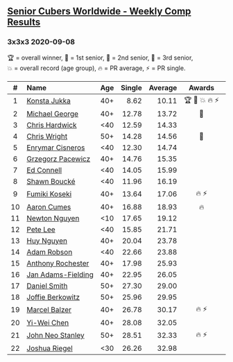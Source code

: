 <style>table {white-space: nowrap;}</style>
<link rel="stylesheet" type="text/css" href="/scw-comp/css/flags.css" />

## [Senior Cubers Worldwide - Weekly Comp Results](/scw-comp/results/)
### 3x3x3 2020-09-08

<span style="white-space: nowrap;">🏆 = overall winner</span>, <span style="white-space: nowrap;">🥇 = 1st senior</span>, <span style="white-space: nowrap;">🥈 = 2nd senior</span>, <span style="white-space: nowrap;">🥉 = 3rd senior</span>, <span style="white-space: nowrap;">💥 = overall record (age group)</span>, <span style="white-space: nowrap;">🔥 = PR average</span>, <span style="white-space: nowrap;">⚡ = PR single</span>.

| # | Name | Age | Single | Average | Awards | Solve 1 | Solve 2 | Solve 3 | Solve 4 | Solve 5 | Video |
| :--: | :-- | :--: | --: | --: | :--: | --: | --: | --: | --: | --: | :-- |
| 1 | [Konsta Jukka](../../persons/konsta_jukka/333.md) | 40+ | 8.62 | 10.11 | 🏆 🥇 💥 🔥 ⚡ | 9.71 | 11.70 | 9.31 | 11.30 | 8.62 | [Desktop](https://www.facebook.com/events/660661614881054/permalink/663647037915845) / [Mobile](https://m.facebook.com/events/660661614881054?view=permalink&id=663647037915845) |
| 2 | [Michael George](../../persons/michael_george/333.md) | 40+ | 12.78 | 13.72 | 🥈 | 12.78 | 17.94 | 15.02 | 13.24 | 12.89 | [Desktop](https://www.facebook.com/michael.george.545/videos/10214268585908893) / [Mobile](https://m.facebook.com/michael.george.545/videos/10214268585908893) |
| 3 | [Chris Hardwick](../../persons/chris_hardwick/333.md) | <40 | 12.59 | 14.33 |  | 14.78 | 14.91 | 13.31 | 12.59 | 15.86 | [Desktop](https://www.facebook.com/events/660661614881054/permalink/666194087661140) / [Mobile](https://m.facebook.com/events/660661614881054?view=permalink&id=666194087661140) |
| 4 | [Chris Wright](../../persons/chris_wright/333.md) | 50+ | 14.28 | 14.56 | 🥉 | 14.28 | 16.06 | 14.61 | 14.56 | 14.51 | [Desktop](https://www.facebook.com/christopher.wright.94617999/videos/10157628387527874) / [Mobile](https://m.facebook.com/christopher.wright.94617999/videos/10157628387527874) |
| 5 | [Enrymar Cisneros](../../persons/enrymar_cisneros/333.md) | <40 | 12.30 | 14.74 |  | 13.09 | 16.41 | 12.30 | 16.78 | 14.72 | [Desktop](https://www.facebook.com/events/660661614881054/permalink/666280657652483) / [Mobile](https://m.facebook.com/events/660661614881054?view=permalink&id=666280657652483) |
| 6 | [Grzegorz Pacewicz](../../persons/grzegorz_pacewicz/333.md) | 40+ | 14.76 | 15.35 |  | 14.88 | 14.76 | 18.08 | 14.98 | 16.18 | [Desktop](https://www.facebook.com/events/660661614881054/permalink/662197464727469) / [Mobile](https://m.facebook.com/events/660661614881054?view=permalink&id=662197464727469) |
| 7 | [Ed Connell](../../persons/ed_connell/333.md) | <40 | 14.05 | 15.99 |  | 15.06 | 16.49 | 16.59 | 14.05 | 16.43 | [Desktop](https://www.facebook.com/events/660661614881054/permalink/664232791190603) / [Mobile](https://m.facebook.com/events/660661614881054?view=permalink&id=664232791190603) |
| 8 | [Shawn Boucké](../../persons/shawn_boucke/333.md) | <40 | 11.96 | 16.19 |  | 19.20 | 17.83 | 16.01 | 11.96 | 14.74 | [Desktop](https://www.facebook.com/events/652945192290048/permalink/660959141488653) / [Mobile](https://m.facebook.com/events/652945192290048?view=permalink&id=660959141488653) |
| 9 | [Fumiki Koseki](../../persons/fumiki_koseki/333.md) | 40+ | 13.64 | 17.06 | 🔥 ⚡ | 17.83 | 19.68 | 13.64 | 14.05 | 19.31 | [Desktop](https://www.facebook.com/events/660661614881054/permalink/662098204737395) / [Mobile](https://m.facebook.com/events/660661614881054?view=permalink&id=662098204737395) |
| 10 | [Aaron Cumes](../../persons/aaron_cumes/333.md) | 40+ | 16.88 | 18.93 | 🔥 | 17.89 | 21.96 | 20.43 | 16.88 | 18.46 | [Desktop](https://www.facebook.com/events/660661614881054/permalink/661145108166038) / [Mobile](https://m.facebook.com/events/660661614881054?view=permalink&id=661145108166038) |
| 11 | [Newton Nguyen](../../persons/newton_nguyen/333.md) | <10 | 17.65 | 19.12 |  | 17.71 | 17.65 | 19.19 | 20.47 | 23.00 | [Desktop](https://www.facebook.com/events/660661614881054/permalink/666093801004502) / [Mobile](https://m.facebook.com/events/660661614881054?view=permalink&id=666093801004502) |
| 12 | [Pete Lee](../../persons/pete_lee/333.md) | <40 | 15.85 | 21.71 |  | 15.85 | 19.53 | 23.50 | 23.23 | 22.36 | [Desktop](https://www.facebook.com/events/660661614881054/permalink/664510594496156) / [Mobile](https://m.facebook.com/events/660661614881054?view=permalink&id=664510594496156) |
| 13 | [Huy Nguyen](../../persons/huy_nguyen/333.md) | 40+ | 20.04 | 23.78 |  | 29.04 | 25.39 | 25.43 | 20.04 | 20.53 | [Desktop](https://www.facebook.com/events/660661614881054/permalink/666093801004502) / [Mobile](https://m.facebook.com/events/660661614881054?view=permalink&id=666093801004502) |
| 14 | [Adam Robson](../../persons/adam_robson/333.md) | <40 | 22.66 | 23.88 |  | 22.66 | 23.43 | 22.83 | 25.54 | 25.38 | [Desktop](https://www.facebook.com/100005428097972/videos/1460388344152088) / [Mobile](https://m.facebook.com/100005428097972/videos/1460388344152088) |
| 15 | [Anthony Rochester](../../persons/anthony_rochester/333.md) | 40+ | 17.98 | 25.93 |  | 22.78 | 19.97 | 35.04 | 17.98 | 36.36 | [Desktop](https://www.facebook.com/events/660661614881054/permalink/661530034794212) / [Mobile](https://m.facebook.com/events/660661614881054?view=permalink&id=661530034794212) |
| 16 | [Jan Adams-Fielding](../../persons/jan_adams_fielding/333.md) | 40+ | 22.95 | 26.05 |  | 22.95 | 26.28 | 26.39 | 25.49 | 29.61 | [Desktop](https://www.facebook.com/events/660661614881054/permalink/665460877734461) / [Mobile](https://m.facebook.com/events/660661614881054?view=permalink&id=665460877734461) |
| 17 | [Daniel Smith](../../persons/daniel_smith/333.md) | 50+ | 27.30 | 29.00 |  | 27.46 | 28.66 | 27.30 | 31.71 | 30.87 | [Desktop](https://www.facebook.com/events/660661614881054/permalink/666329640980918) / [Mobile](https://m.facebook.com/events/660661614881054?view=permalink&id=666329640980918) |
| 18 | [Joffie Berkowitz](../../persons/joffie_berkowitz/333.md) | 50+ | 25.96 | 29.95 |  | 29.33 | 29.36 | 39.72 | 25.96 | 31.17 | [Desktop](https://www.facebook.com/joffie.berkowitz/videos/10164155641975128) / [Mobile](https://m.facebook.com/joffie.berkowitz/videos/10164155641975128) |
| 19 | [Marcel Balzer](../../persons/marcel_balzer/333.md) | 40+ | 26.78 | 30.17 | 🔥 ⚡ | 27.67 | 29.38 | 48.27 | 33.47 | 26.78 | [Desktop](https://www.facebook.com/marcel.balzer.9216/videos/10160398631402516) / [Mobile](https://m.facebook.com/marcel.balzer.9216/videos/10160398631402516) |
| 20 | [Yi-Wei Chen](../../persons/yi_wei_chen/333.md) | 40+ | 28.08 | 32.05 |  | 28.08 | 34.81 | 32.16 | 32.81 | 31.18 | [Desktop](https://www.facebook.com/events/660661614881054/permalink/663762511237631) / [Mobile](https://m.facebook.com/events/660661614881054?view=permalink&id=663762511237631) |
| 21 | [John Neo Stanley](../../persons/john_neo_stanley/333.md) | 50+ | 28.51 | 32.33 | 🔥 ⚡ | 28.59 | 37.42 | 34.55 | 33.84 | 28.51 | [Desktop](https://www.facebook.com/events/660661614881054/permalink/661837064763509) / [Mobile](https://m.facebook.com/events/660661614881054?view=permalink&id=661837064763509) |
| 22 | [Joshua Riegel](../../persons/joshua_riegel/333.md) | <30 | 26.26 | 32.98 |  | 38.88 | 34.17 | 26.26 | 32.48 | 32.29 | [Desktop](https://www.facebook.com/events/660661614881054/permalink/665937731020109) / [Mobile](https://m.facebook.com/events/660661614881054?view=permalink&id=665937731020109) |

<!-- Global site tag (gtag.js) - Google Analytics -->
<script async src="https://www.googletagmanager.com/gtag/js?id=UA-86348435-3"></script>
<script>window.dataLayer = window.dataLayer || []; function gtag() {dataLayer.push(arguments);} gtag('js', new Date()); gtag('config', 'UA-86348435-3');</script>
